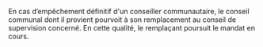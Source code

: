 En cas d’empêchement définitif d'un conseiller communautaire, le conseil communal dont il provient pourvoit à son remplacement au conseil de supervision concerné. En cette qualité, le remplaçant poursuit le mandat en cours.